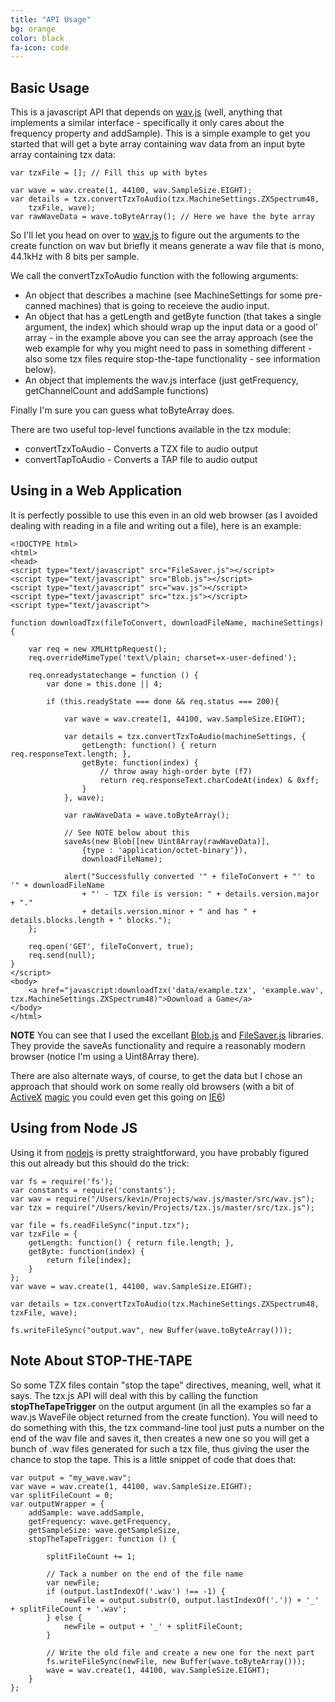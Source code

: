 ```yaml
---
title: "API Usage"
bg: orange
color: black
fa-icon: code
---
```


## Basic Usage

This is a javascript API that depends on [wav.js](http://kmp1.github.io/wav.js/) (well, anything that implements a similar interface - specifically it only cares about the frequency property and addSample).  This is a simple example to get you started that will get a byte array containing wav data from an input byte array containing tzx data:

	var tzxFile = []; // Fill this up with bytes

	var wave = wav.create(1, 44100, wav.SampleSize.EIGHT);
	var details = tzx.convertTzxToAudio(tzx.MachineSettings.ZXSpectrum48,
		tzxFile, wave);
	var rawWaveData = wave.toByteArray(); // Here we have the byte array

So I'll let you head on over to [wav.js](http://kmp1.github.io/wav.js/) to figure out the arguments to the create function on wav but briefly it means generate a wav file that is mono, 44.1kHz with 8 bits per sample.

We call the convertTzxToAudio function with the following arguments:

- An object that describes a machine (see MachineSettings for some pre-canned machines) that is going to receieve the audio input.
- An object that has a getLength and getByte function (that takes a single argument, the index) which should wrap up the input data or a good ol' array - in the example above you can see the array approach (see the web example for why you might need to pass in something different - also some tzx files require stop-the-tape functionality - see information below).
- An object that implements the wav.js interface (just getFrequency, getChannelCount and addSample functions)

Finally I'm sure you can guess what toByteArray does.

There are two useful top-level functions available in the tzx module:

- convertTzxToAudio - Converts a TZX file to audio output
- convertTapToAudio - Converts a TAP file to audio output

## Using in a Web Application

It is perfectly possible to use this even in an old web browser (as I avoided dealing with reading in a file and writing out a file), here is an example:

	<!DOCTYPE html>
	<html>
	<head>
	<script type="text/javascript" src="FileSaver.js"></script>
	<script type="text/javascript" src="Blob.js"></script>
	<script type="text/javascript" src="wav.js"></script>
	<script type="text/javascript" src="tzx.js"></script>
	<script type="text/javascript">

	function downloadTzx(fileToConvert, downloadFileName, machineSettings) {

	    var req = new XMLHttpRequest();
	    req.overrideMimeType('text\/plain; charset=x-user-defined');

	    req.onreadystatechange = function () {
	        var done = this.done || 4;

	        if (this.readyState === done && req.status === 200){

                var wave = wav.create(1, 44100, wav.SampleSize.EIGHT);

                var details = tzx.convertTzxToAudio(machineSettings, {
                    getLength: function() { return req.responseText.length; },
                    getByte: function(index) {
                        // throw away high-order byte (f7)
                        return req.responseText.charCodeAt(index) & 0xff;
                    }
                }, wave);

                var rawWaveData = wave.toByteArray();

                // See NOTE below about this
                saveAs(new Blob([new Uint8Array(rawWaveData)],
                    {type : 'application/octet-binary'}),
                    downloadFileName);

                alert("Successfully converted '" + fileToConvert + "' to '" + downloadFileName
                    + "' - TZX file is version: " + details.version.major + "."
                    + details.version.minor + " and has " + details.blocks.length + " blocks.");
	    };

	    req.open('GET', fileToConvert, true);
	    req.send(null);
	}
	</script>
	<body>
	    <a href="javascript:downloadTzx('data/example.tzx', 'example.wav', tzx.MachineSettings.ZXSpectrum48)">Download a Game</a>
	</body>
	</html>

**NOTE** You can see that I used the excellant [Blob.js](https://github.com/eligrey/Blob.js) and [FileSaver.js](https://github.com/eligrey/FileSaver.js) libraries.  They provide the saveAs functionality and require a reasonably modern browser (notice I'm using a Uint8Array there).

There are also alternate ways, of course, to get the data but I chose an approach that should work on some really old browsers (with a bit of [ActiveX](http://en.wikipedia.org/wiki/ActiveX) [magic](http://www.w3schools.com/ajax/ajax_xmlhttprequest_create.asp) you could even get this going on [IE6](http://en.wikipedia.org/wiki/Internet_Explorer_6))

## Using from Node JS

Using it from [nodejs](http://nodejs.org/) is pretty straightforward, you have probably figured this out already but this should do the trick:

	var fs = require('fs');
	var constants = require('constants');
	var wav = require("/Users/kevin/Projects/wav.js/master/src/wav.js");
	var tzx = require("/Users/kevin/Projects/tzx.js/master/src/tzx.js");

	var file = fs.readFileSync("input.tzx");
	var tzxFile = {
		getLength: function() { return file.length; },
		getByte: function(index) {
			return file[index];
		}
	};
	var wave = wav.create(1, 44100, wav.SampleSize.EIGHT);

	var details = tzx.convertTzxToAudio(tzx.MachineSettings.ZXSpectrum48, tzxFile, wave);

	fs.writeFileSync("output.wav", new Buffer(wave.toByteArray()));

## Note About STOP-THE-TAPE

So some TZX files contain "stop the tape" directives, meaning, well, what it says.  The tzx.js API will deal with this by calling the function **stopTheTapeTrigger** on the output argument (in all the examples so far a wav.js WaveFile object returned from the create function).  You will need to do something with this, the tzx command-line tool just puts a number on the end of the wav file and saves it, then creates a new one so you will get a bunch of .wav files generated for such a tzx file, thus giving the user the chance to stop the tape.  This is a little snippet of code that does that:

	var output = "my_wave.wav";
	var wave = wav.create(1, 44100, wav.SampleSize.EIGHT);
	var splitFileCount = 0;
	var outputWrapper = {
	    addSample: wave.addSample,
	    getFrequency: wave.getFrequency,
	    getSampleSize: wave.getSampleSize,
	    stopTheTapeTrigger: function () {

	        splitFileCount += 1;

	        // Tack a number on the end of the file name
	        var newFile;
	        if (output.lastIndexOf('.wav') !== -1) {
	            newFile = output.substr(0, output.lastIndexOf('.')) + '_' + splitFileCount + '.wav';
	        } else {
	            newFile = output + '_' + splitFileCount;
	        }

	        // Write the old file and create a new one for the next part
	        fs.writeFileSync(newFile, new Buffer(wave.toByteArray()));
	        wave = wav.create(1, 44100, wav.SampleSize.EIGHT);
	    }
	};




